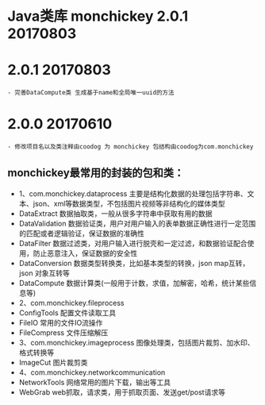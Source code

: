 # Java类库 monchickey 2.0.1 20170803

# 2.0.1 20170803
    - 完善DataCompute类 生成基于name和全局唯一uuid的方法

# 2.0.0 20170610
    - 修改项目名以及类注释由coodog 为 monchickey 包结构由coodog为com.monchickey

## monchickey最常用的封装的包和类：
* 1、com.monchickey.dataprocess 主要是结构化数据的处理包括字符串、文本、json、xml等数据类型，不包括图片视频等非结构化的媒体类型
*   DataExtract 数据抽取类，一般从很多字符串中获取有用的数据
*   DataValidation  数据验证类，用户对用户输入的表单数据正确性进行一定范围的匹配或者逻辑验证，保证数据的准确性
*   DataFilter 数据过滤类，对用户输入进行脱壳和一定过滤，和数据验证配合使用，防止恶意注入，保证数据的安全性
*   DataConversion 数据类型转换类，比如基本类型的转换，json map互转，json 对象互转等
*   DataCompute 数据计算类(一般用于计数，求值，加解密，哈希，统计某些信息等)
* 2、com.monchickey.fileprocess
*   ConfigTools 配置文件读取工具
*   FileIO 常用的文件IO流操作
*   FileCompress 文件压缩解压
* 3、com.monchickey.imageprocess 图像处理类，包括图片裁剪、加水印、格式转换等
*   ImageCut 图片裁剪类
* 4、com.monchickey.networkcommunication
*   NetworkTools 网络常用的图片下载，输出等工具
*   WebGrab web抓取，请求类，用于抓取页面、发送get/post请求等
